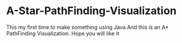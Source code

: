 # A-Star-PathFinding-Visualization

This my first time to make something using Java
And this is an A* PathFinding Visualization.
Hope you will like it
